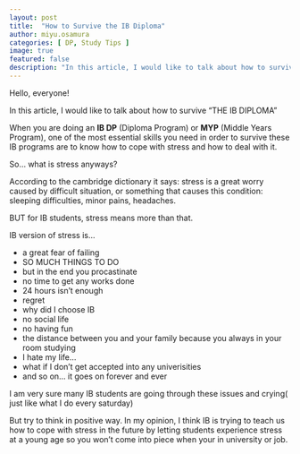 ```yaml
---
layout: post
title:  "How to Survive the IB Diploma"
author: miyu.osamura
categories: [ DP, Study Tips ]
image: true
featured: false
description: "In this article, I would like to talk about how to survive THE IB DIPLOMA"
---
```


Hello, everyone! 

In this article, I would like to talk about how to survive “THE IB DIPLOMA” 

When you are doing an **IB DP** (Diploma Program) or **MYP** (Middle Years Program), one of the most essential skills you need in order to survive these IB programs are to know how to cope with stress and how to deal with it.

So… what is stress anyways?

According to the cambridge dictionary it says: stress is a great worry caused by difficult situation, or something that causes this condition: sleeping difficulties, minor pains, headaches.

BUT for IB students, stress means more than that. 

IB version of stress is…

* a great fear of failing 
* SO MUCH THINGS TO DO
* but in the end you procastinate
* no time to get any works done
* 24 hours isn’t enough
* regret
* why did I choose IB
* no social life
* no having fun
* the distance between you and your family because you always in your room studying
* I hate my life…
* what if I don’t get accepted into any univerisities
* and so on… it goes on forever and ever

I am very sure many IB students are going through these issues and crying( just like what I do every saturday)

But try to think in positive way. In my opinion, I think IB is trying to teach us how to cope with stress in the future by letting students experience stress at a young age so you won’t come into piece when your in university or job.
